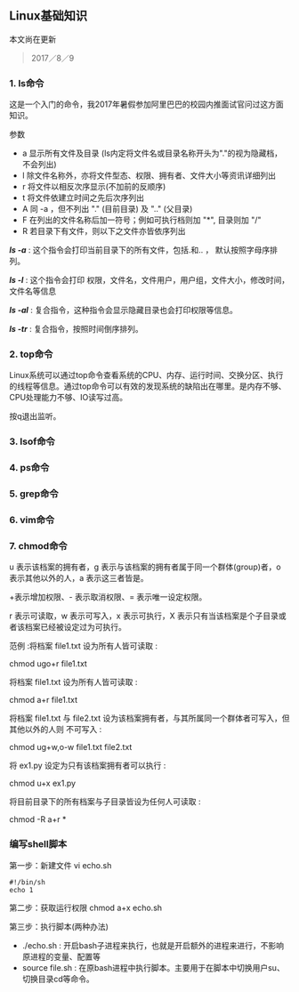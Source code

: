## Linux基础知识

本文尚在更新

> 2017／8／9

### 1.  ls命令

这是一个入门的命令，我2017年暑假参加阿里巴巴的校园内推面试官问过这方面知识。

参数

- a 显示所有文件及目录 (ls内定将文件名或目录名称开头为"."的视为隐藏档，不会列出)
- l 除文件名称外，亦将文件型态、权限、拥有者、文件大小等资讯详细列出
- r 将文件以相反次序显示(不加前的反顺序)
- t 将文件依建立时间之先后次序列出
- A 同 -a ，但不列出 "." (目前目录) 及 ".." (父目录)
- F 在列出的文件名称后加一符号；例如可执行档则加 "*", 目录则加 "/"
- R 若目录下有文件，则以下之文件亦皆依序列出

***ls -a*** : 这个指令会打印当前目录下的所有文件，包括.和.. ， 默认按照字母序排列。

***ls -l*** : 这个指令会打印 权限，文件名，文件用户，用户组，文件大小，修改时间，文件名等信息

***ls -al*** : 复合指令，这种指令会显示隐藏目录也会打印权限等信息。

***ls -tr*** : 复合指令，按照时间倒序排列。

### 2.  top命令

Linux系统可以通过top命令查看系统的CPU、内存、运行时间、交换分区、执行的线程等信息。通过top命令可以有效的发现系统的缺陷出在哪里。是内存不够、CPU处理能力不够、IO读写过高。

按q退出监听。


### 3.  lsof命令

### 4.  ps命令

### 5.  grep命令

### 6.  vim命令


### 7. chmod命令
u 表示该档案的拥有者，g 表示与该档案的拥有者属于同一个群体(group)者，o 表示其他以外的人，a 表示这三者皆是。

+表示增加权限、- 表示取消权限、= 表示唯一设定权限。 

r 表示可读取，w 表示可写入，x 表示可执行，X 表示只有当该档案是个子目录或者该档案已经被设定过为可执行。 

范例 :将档案 file1.txt 设为所有人皆可读取 : 

chmod ugo+r file1.txt  

将档案 file1.txt 设为所有人皆可读取 : 

chmod a+r file1.txt  

将档案 file1.txt 与 file2.txt 设为该档案拥有者，与其所属同一个群体者可写入，但其他以外的人则
不可写入 : 

chmod ug+w,o-w file1.txt file2.txt  

将 ex1.py 设定为只有该档案拥有者可以执行 : 

chmod u+x ex1.py  

将目前目录下的所有档案与子目录皆设为任何人可读取 : 

chmod -R a+r *  



### 编写shell脚本

第一步：新建文件
vi echo.sh

```
#!/bin/sh
echo 1
```

第二步：获取运行权限
chmod a+x echo.sh

第三步：执行脚本(两种办法)

- ./echo.sh : 开启bash子进程来执行，也就是开启额外的进程来进行，不影响原进程的变量、配置等
- source file.sh : 在原bash进程中执行脚本。主要用于在脚本中切换用户su、切换目录cd等命令。